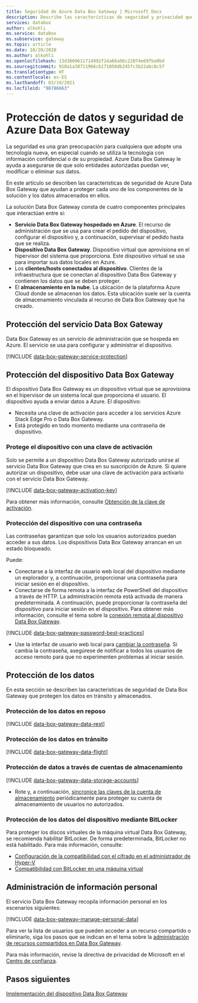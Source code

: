 ```yaml
---
title: Seguridad de Azure Data Box Gateway | Microsoft Docs
description: Describe las características de seguridad y privacidad que protegen el dispositivo virtual Azure Data Box Gateway, así como el servicio y los datos, tanto locales como en la nube.
services: databox
author: alkohli
ms.service: databox
ms.subservice: gateway
ms.topic: article
ms.date: 10/20/2020
ms.author: alkohli
ms.openlocfilehash: 13d3809611714992f24a66a96c22074e69fba9bd
ms.sourcegitcommit: 910a1a38711966cb171050db245fc3b22abc8c5f
ms.translationtype: HT
ms.contentlocale: es-ES
ms.lasthandoff: 03/19/2021
ms.locfileid: "98786663"
---
```

# <a name="azure-data-box-gateway-security-and-data-protection"></a>Protección de datos y seguridad de Azure Data Box Gateway

La seguridad es una gran preocupación para cualquiera que adopte una tecnología nueva, en especial cuando se utiliza la tecnología con información confidencial o de su propiedad. Azure Data Box Gateway le ayuda a asegurarse de que solo entidades autorizadas puedan ver, modificar o eliminar sus datos.

En este artículo se describen las características de seguridad de Azure Data Box Gateway que ayudan a proteger cada uno de los componentes de la solución y los datos almacenados en ellos.

La solución Data Box Gateway consta de cuatro componentes principales que interactúan entre sí:

- **Servicio Data Box Gateway hospedado en Azure**. El recurso de administración que se usa para crear el pedido del dispositivo, configurar el dispositivo y, a continuación, supervisar el pedido hasta que se realiza.
- **Dispositivo Data Box Gateway**. Dispositivo virtual que aprovisiona en el hipervisor del sistema que proporciona. Este dispositivo virtual se usa para importar sus datos locales en Azure.
- Los **clientes/hosts conectados al dispositivo**. Clientes de la infraestructura que se conectan al dispositivo Data Box Gateway y contienen los datos que se deben proteger.
- El **almacenamiento en la nube**. La ubicación de la plataforma Azure Cloud donde se almacenan los datos. Esta ubicación suele ser la cuenta de almacenamiento vinculada al recurso de Data Box Gateway que ha creado.

## <a name="data-box-gateway-service-protection"></a>Protección del servicio Data Box Gateway

Data Box Gateway es un servicio de administración que se hospeda en Azure. El servicio se usa para configurar y administrar el dispositivo.

[!INCLUDE [data-box-gateway-service-protection](../../includes/data-box-gateway-service-protection.md)]

## <a name="data-box-gateway-device-protection"></a>Protección del dispositivo Data Box Gateway

El dispositivo Data Box Gateway es un dispositivo virtual que se aprovisiona en el hipervisor de un sistema local que proporciona el usuario. El dispositivo ayuda a enviar datos a Azure. El dispositivo:

- Necesita una clave de activación para acceder a los servicios Azure Stack Edge Pro o Data Box Gateway.
- Está protegido en todo momento mediante una contraseña de dispositivo.
<!---  secure boot enabled.
- Runs Windows Defender Device Guard. Device Guard allows you to run only trusted applications that you define in your code integrity policies.-->

### <a name="protect-the-device-via-activation-key"></a>Protege el dispositivo con una clave de activación

Solo se permite a un dispositivo Data Box Gateway autorizado unirse al servicio Data Box Gateway que crea en su suscripción de Azure. Si quiere autorizar un dispositivo, debe usar una clave de activación para activarlo con el servicio Data Box Gateway.

[!INCLUDE [data-box-gateway-activation-key](../../includes/data-box-gateway-activation-key.md)]

Para obtener más información, consulte [Obtención de la clave de activación](data-box-gateway-deploy-prep.md#get-the-activation-key).

### <a name="protect-the-device-via-password"></a>Protección del dispositivo con una contraseña

Las contraseñas garantizan que solo los usuarios autorizados puedan acceder a sus datos. Los dispositivos Data Box Gateway arrancan en un estado bloqueado.

Puede:

- Conectarse a la interfaz de usuario web local del dispositivo mediante un explorador y, a continuación, proporcionar una contraseña para iniciar sesión en el dispositivo.
- Conectarse de forma remota a la interfaz de PowerShell del dispositivo a través de HTTP. La administración remota está activada de manera predeterminada. A continuación, puede proporcionar la contraseña del dispositivo para iniciar sesión en el dispositivo. Para obtener más información, consulte el tema sobre la [conexión remota al dispositivo Data Box Gateway](data-box-gateway-connect-powershell-interface.md#connect-to-the-powershell-interface).

[!INCLUDE [data-box-gateway-password-best-practices](../../includes/data-box-gateway-password-best-practices.md)]
- Use la interfaz de usuario web local para [cambiar la contraseña](data-box-gateway-manage-access-power-connectivity-mode.md#manage-device-access). Si cambia la contraseña, asegúrese de notificar a todos los usuarios de acceso remoto para que no experimenten problemas al iniciar sesión.

## <a name="protect-your-data"></a>Protección de los datos

En esta sección se describen las características de seguridad de Data Box Gateway que protegen los datos en tránsito y almacenados.

### <a name="protect-data-at-rest"></a>Protección de los datos en reposo

[!INCLUDE [data-box-gateway-data-rest](../../includes/data-box-gateway-data-rest.md)]

### <a name="protect-data-in-flight"></a>Protección de los datos en tránsito

[!INCLUDE [data-box-gateway-data-flight](../../includes/data-box-gateway-data-flight.md)]

### <a name="protect-data-using-storage-accounts"></a>Protección de datos a través de cuentas de almacenamiento

[!INCLUDE [data-box-gateway-data-storage-accounts](../../includes/data-box-gateway-protect-data-storage-accounts.md)]

- Rote y, a continuación, [sincronice las claves de la cuenta de almacenamiento](data-box-gateway-manage-shares.md#sync-storage-keys) periódicamente para proteger su cuenta de almacenamiento de usuarios no autorizados.

### <a name="protect-the-device-data-using-bitlocker"></a>Protección de los datos del dispositivo mediante BitLocker

Para proteger los discos virtuales de la máquina virtual Data Box Gateway, se recomienda habilitar BitLocker. De forma predeterminada, BitLocker no está habilitado. Para más información, consulte:

- [Configuración de la compatibilidad con el cifrado en el administrador de Hyper-V](/windows-server/virtualization/hyper-v/learn-more/generation-2-virtual-machine-security-settings-for-hyper-v#encryption-support-settings-in-hyper-v-manager)
- [Compatibilidad con BitLocker en una máquina virtual](https://kb.vmware.com/s/article/2036142)

## <a name="manage-personal-information"></a>Administración de información personal

El servicio Data Box Gateway recopila información personal en los escenarios siguientes:

[!INCLUDE [data-box-gateway-manage-personal-data](../../includes/data-box-gateway-manage-personal-data.md)]

Para ver la lista de usuarios que pueden acceder a un recurso compartido o eliminarlo, siga los pasos que se indican en el tema sobre la [administración de recursos compartidos en Data Box Gateway](data-box-gateway-manage-shares.md).

Para más información, revise la directiva de privacidad de Microsoft en el [Centro de confianza](https://www.microsoft.com/trustcenter).

## <a name="next-steps"></a>Pasos siguientes

[Implementación del dispositivo Data Box Gateway](data-box-gateway-deploy-prep.md)
